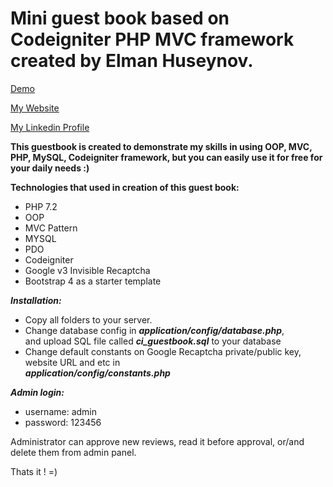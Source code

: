 # Mini guest book based on Codeigniter PHP MVC framework created by Elman Huseynov.


[Demo](https://ci_guestbook.ehuseynov.com)

[My Website](https://ehuseynov.com/)

[My Linkedin Profile](https://linkedin.com/in/huseyn0w)



**This guestbook is created to demonstrate my skills in using OOP, MVC, PHP, MySQL, Codeigniter framework, but you can easily use it for free for your daily needs :)**


**Technologies that used in creation of this guest book:**
- PHP 7.2
- OOP
- MVC Pattern
- MYSQL 
- PDO
- Codeigniter
- Google v3 Invisible Recaptcha
- Bootstrap 4 as a starter template

***Installation:***
- Copy all folders to your server.
- Change database config in ***application/config/database.php***, <br> and upload SQL file called ***ci_guestbook.sql*** to your database
- Change default constants on Google Recaptcha private/public key, website URL and etc in <br> ***application/config/constants.php***



***Admin login:***
- username: admin
- password: 123456

Administrator can approve new reviews, read it before approval, or/and delete them from admin panel.

Thats it ! =)